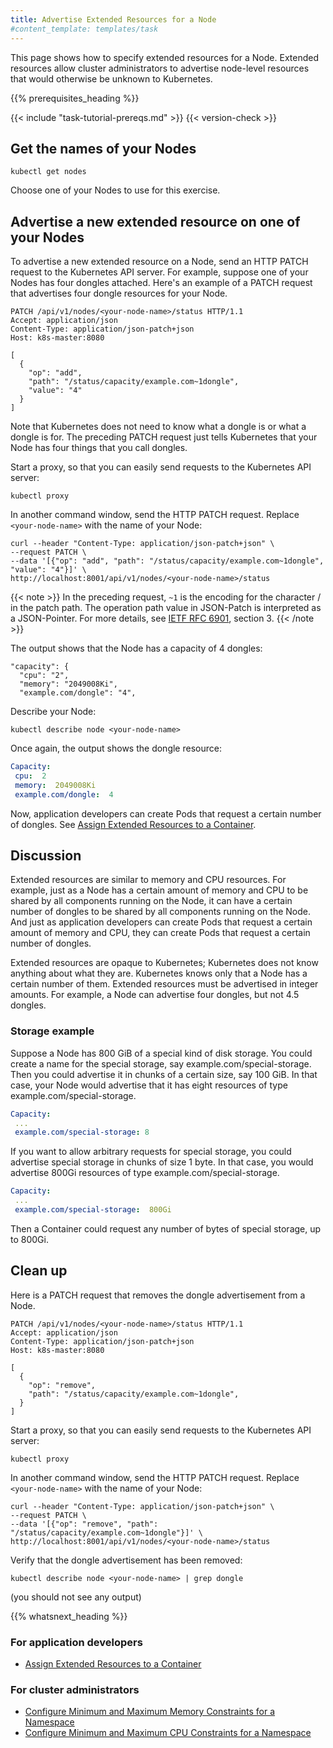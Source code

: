 ```yaml
---
title: Advertise Extended Resources for a Node
#content_template: templates/task
---
```



<!-- overview -->

This page shows how to specify extended resources for a Node.
Extended resources allow cluster administrators to advertise node-level
resources that would otherwise be unknown to Kubernetes.




{{% prerequisites_heading %}}

{{< include "task-tutorial-prereqs.md" >}} {{< version-check >}}




<!-- steps -->

## Get the names of your Nodes

```shell
kubectl get nodes
```

Choose one of your Nodes to use for this exercise.

## Advertise a new extended resource on one of your Nodes

To advertise a new extended resource on a Node, send an HTTP PATCH request to
the Kubernetes API server. For example, suppose one of your Nodes has four dongles
attached. Here's an example of a PATCH request that advertises four dongle resources
for your Node.

```shell
PATCH /api/v1/nodes/<your-node-name>/status HTTP/1.1
Accept: application/json
Content-Type: application/json-patch+json
Host: k8s-master:8080

[
  {
    "op": "add",
    "path": "/status/capacity/example.com~1dongle",
    "value": "4"
  }
]
```

Note that Kubernetes does not need to know what a dongle is or what a dongle is for.
The preceding PATCH request just tells Kubernetes that your Node has four things that
you call dongles.

Start a proxy, so that you can easily send requests to the Kubernetes API server:

```shell
kubectl proxy
```

In another command window, send the HTTP PATCH request.
Replace `<your-node-name>` with the name of your Node:

```shell
curl --header "Content-Type: application/json-patch+json" \
--request PATCH \
--data '[{"op": "add", "path": "/status/capacity/example.com~1dongle", "value": "4"}]' \
http://localhost:8001/api/v1/nodes/<your-node-name>/status
```

{{< note >}}
In the preceding request, `~1` is the encoding for the character / in
the patch path. The operation path value in JSON-Patch is interpreted as a
JSON-Pointer. For more details, see
[IETF RFC 6901](https://tools.ietf.org/html/rfc6901), section 3.
{{< /note >}}

The output shows that the Node has a capacity of 4 dongles:

```
"capacity": {
  "cpu": "2",
  "memory": "2049008Ki",
  "example.com/dongle": "4",
```

Describe your Node:

```
kubectl describe node <your-node-name>
```

Once again, the output shows the dongle resource:

```yaml
Capacity:
 cpu:  2
 memory:  2049008Ki
 example.com/dongle:  4
```

Now, application developers can create Pods that request a certain
number of dongles. See
[Assign Extended Resources to a Container](/docs/tasks/configure-pod-container/extended-resource/).

## Discussion

Extended resources are similar to memory and CPU resources. For example,
just as a Node has a certain amount of memory and CPU to be shared by all components
running on the Node, it can have a certain number of dongles to be shared
by all components running on the Node. And just as application developers
can create Pods that request a certain amount of memory and CPU, they can
create Pods that request a certain number of dongles.

Extended resources are opaque to Kubernetes; Kubernetes does not
know anything about what they are. Kubernetes knows only that a Node
has a certain number of them. Extended resources must be advertised in integer
amounts. For example, a Node can advertise four dongles, but not 4.5 dongles.

### Storage example

Suppose a Node has 800 GiB of a special kind of disk storage. You could
create a name for the special storage, say example.com/special-storage.
Then you could advertise it in chunks of a certain size, say 100 GiB. In that case,
your Node would advertise that it has eight resources of type
example.com/special-storage.

```yaml
Capacity:
 ...
 example.com/special-storage: 8
```

If you want to allow arbitrary requests for special storage, you
could advertise special storage in chunks of size 1 byte. In that case, you would advertise
800Gi resources of type example.com/special-storage.

```yaml
Capacity:
 ...
 example.com/special-storage:  800Gi
```

Then a Container could request any number of bytes of special storage, up to 800Gi.

## Clean up

Here is a PATCH request that removes the dongle advertisement from a Node.

```
PATCH /api/v1/nodes/<your-node-name>/status HTTP/1.1
Accept: application/json
Content-Type: application/json-patch+json
Host: k8s-master:8080

[
  {
    "op": "remove",
    "path": "/status/capacity/example.com~1dongle",
  }
]
```

Start a proxy, so that you can easily send requests to the Kubernetes API server:

```shell
kubectl proxy
```

In another command window, send the HTTP PATCH request.
Replace `<your-node-name>` with the name of your Node:

```shell
curl --header "Content-Type: application/json-patch+json" \
--request PATCH \
--data '[{"op": "remove", "path": "/status/capacity/example.com~1dongle"}]' \
http://localhost:8001/api/v1/nodes/<your-node-name>/status
```

Verify that the dongle advertisement has been removed:

```
kubectl describe node <your-node-name> | grep dongle
```

(you should not see any output)




{{% whatsnext_heading %}}

### For application developers

* [Assign Extended Resources to a Container](/docs/tasks/configure-pod-container/extended-resource/)

### For cluster administrators

* [Configure Minimum and Maximum Memory Constraints for a Namespace](/docs/tasks/administer-cluster/memory-constraint-namespace/)
* [Configure Minimum and Maximum CPU Constraints for a Namespace](/docs/tasks/administer-cluster/cpu-constraint-namespace/)



